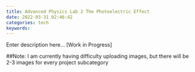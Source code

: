 ```yaml
---
title: Advanced Physics Lab 2 The Photoelectric Effect
date: 2022-03-31 02:46:42
categories: tech
keywords:
---
```


Enter description here... [Work in Progress]

##Note:
I am currently having difficulty uploading images, but there will be 2-3 images for every
project subcategory

